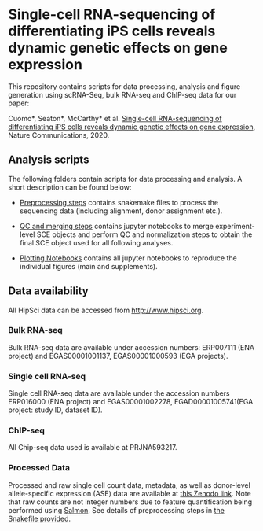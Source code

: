 # Single-cell RNA-sequencing of differentiating iPS cells reveals dynamic genetic effects on gene expression

This repository contains scripts for data processing, analysis and figure generation using scRNA-Seq, bulk RNA-seq and ChIP-seq data for our paper:

Cuomo*, Seaton*, McCarthy* et al. [Single-cell RNA-sequencing of differentiating iPS cells reveals dynamic genetic effects on gene expression](https://www.nature.com/articles/s41467-020-14457-z), Nature Communications, 2020.

## Analysis scripts

The following folders contain scripts for data processing and analysis.
A short description can be found below:

* [Preprocessing steps](../main/scrnaseq_preprocessing/) contains snakemake files to process the sequencing data (including alignment, donor assignment etc.).

* [QC and merging steps](../main/merging_and_qc/) contains jupyter notebooks to merge experiment-level SCE objects and perform QC and normalization steps to obtain the final SCE object used for all following analyses.

* [Plotting Notebooks](../main/plotting_notebooks/) contains all jupyter notebooks to reproduce the individual figures (main and supplements).


## Data availability 
All HipSci data can be accessed from http://www.hipsci.org.

### Bulk RNA-seq
Bulk RNA-seq data are available under accession numbers: ERP007111 (ENA project) and EGAS00001001137, EGAS00001000593 (EGA projects). 
### Single cell RNA-seq
Single cell RNA-seq data are available under the accession numbers ERP016000 (ENA project) and EGAS00001002278, EGAD00001005741(EGA project: study ID, dataset ID). 
### ChIP-seq
All Chip-seq data used is available at PRJNA593217. 

### Processed Data 
Processed and raw single cell count data, metadata, as well as donor-level allele-specific expression (ASE) data are available at [this Zenodo link](https://zenodo.org/record/3625024). 
Note that raw counts are not integer numbers due to feature quantification being performed using [Salmon](https://www.nature.com/articles/nmeth.4197). 
See details of preprocessing steps in [the Snakefile provided](../main/scrnaseq_preprocessing/Snakefile).



